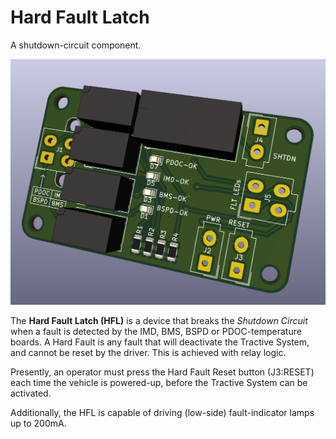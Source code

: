 # Hard Fault Latch
A shutdown-circuit component.

![](HFL.png)

The **Hard Fault Latch (HFL)** is a device that breaks the *Shutdown Circuit* when a fault is detected by the IMD, BMS, BSPD or PDOC-temperature boards. A Hard Fault is any fault that will deactivate the Tractive System, and cannot be reset by the driver. This is achieved with relay logic.

Presently, an operator must press the Hard Fault Reset button (J3:RESET) each time the vehicle is powered-up, before the Tractive System can be activated.

Additionally, the HFL is capable of driving (low-side) fault-indicator lamps up to 200mA.
